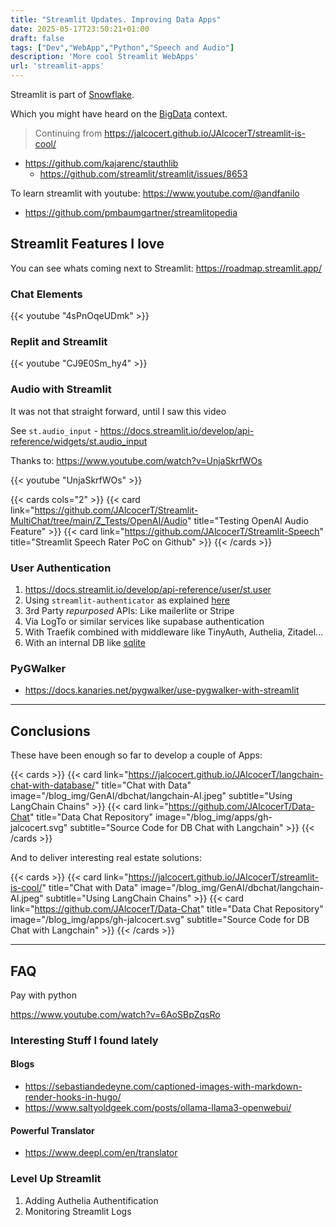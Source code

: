 ```yaml
---
title: "Streamlit Updates. Improving Data Apps"
date: 2025-05-17T23:50:21+01:00
draft: false
tags: ["Dev","WebApp","Python","Speech and Audio"]
description: 'More cool Streamlit WebApps'
url: 'streamlit-apps'
---
```


Streamlit is part of [Snowflake](https://www.snowflake.com/en/blog/snowflake-to-acquire-streamlit/).

Which you might have heard on the [BigData](https://jalcocert.github.io/JAlcocerT/big-data-tools-for-data-analytics/) context.

> Continuing from https://jalcocert.github.io/JAlcocerT/streamlit-is-cool/


* https://github.com/kajarenc/stauthlib
    * https://github.com/streamlit/streamlit/issues/8653

To learn streamlit with youtube: https://www.youtube.com/@andfanilo

* https://github.com/pmbaumgartner/streamlitopedia

## Streamlit Features I love

You can see whats coming next to Streamlit: https://roadmap.streamlit.app/



### Chat Elements

<!-- https://www.youtube.com/watch?v=4sPnOqeUDmk -->
 
{{< youtube "4sPnOqeUDmk" >}}


### Replit and Streamlit

<!-- https://www.youtube.com/watch?v=CJ9E0Sm_hy4 -->

{{< youtube "CJ9E0Sm_hy4" >}}


### Audio with Streamlit

It was not that straight forward, until I saw this video

See `st.audio_input` - https://docs.streamlit.io/develop/api-reference/widgets/st.audio_input

Thanks to: https://www.youtube.com/watch?v=UnjaSkrfWOs

{{< youtube "UnjaSkrfWOs" >}}


{{< cards cols="2" >}}
  {{< card link="https://github.com/JAlcocerT/Streamlit-MultiChat/tree/main/Z_Tests/OpenAI/Audio" title="Testing OpenAI Audio Feature" >}}
  {{< card link="https://github.com/JAlcocerT/Streamlit-Speech" title="Streamlit Speech Rater PoC on Github" >}}
{{< /cards >}}

### User Authentication

1. https://docs.streamlit.io/develop/api-reference/user/st.user
2. Using `streamlit-authenticator` as explained [here](https://jalcocert.github.io/JAlcocerT/streamlit-is-cool/#provided-users-and-pass)
3. 3rd Party *repurposed* APIs: Like mailerlite or Stripe
4. Via LogTo or similar services like supabase authentication
5. With Traefik combined with middleware like TinyAuth, Authelia, Zitadel...
6. With an internal DB like [sqlite](https://github.com/JAlcocerT/Streamlit-MultiChat/tree/main/Z_Tests/Auth_sqlite)

### PyGWalker

* https://docs.kanaries.net/pygwalker/use-pygwalker-with-streamlit

---

## Conclusions

These have been enough so far to develop a couple of Apps:

{{< cards >}}
  {{< card link="https://jalcocert.github.io/JAlcocerT/langchain-chat-with-database/" title="Chat with Data" image="/blog_img/GenAI/dbchat/langchain-AI.jpeg" subtitle="Using LangChain Chains" >}}
  {{< card link="https://github.com/JAlcocerT/Data-Chat" title="Data Chat Repository" image="/blog_img/apps/gh-jalcocert.svg" subtitle="Source Code for DB Chat with Langchain" >}}
{{< /cards >}}

And to deliver interesting real estate solutions:

{{< cards >}}
  {{< card link="https://jalcocert.github.io/JAlcocerT/streamlit-is-cool/" title="Chat with Data" image="/blog_img/GenAI/dbchat/langchain-AI.jpeg" subtitle="Using LangChain Chains" >}}
  {{< card link="https://github.com/JAlcocerT/Data-Chat" title="Data Chat Repository" image="/blog_img/apps/gh-jalcocert.svg" subtitle="Source Code for DB Chat with Langchain" >}}
{{< /cards >}}


---

## FAQ

Pay with python

https://www.youtube.com/watch?v=6AoSBpZqsRo




### Interesting Stuff I found lately

#### Blogs

* https://sebastiandedeyne.com/captioned-images-with-markdown-render-hooks-in-hugo/
* https://www.saltyoldgeek.com/posts/ollama-llama3-openwebui/

#### Powerful Translator

* https://www.deepl.com/en/translator

### Level Up Streamlit

1. Adding Authelia Authentification
2. Monitoring Streamlit Logs